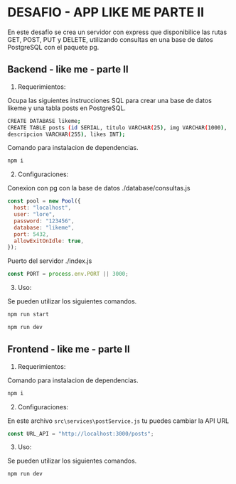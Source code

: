 # DESAFIO - APP LIKE ME PARTE II

En este desafío se crea un servidor con express que disponibilice las rutas GET, POST, PUT y DELETE, utilizando consultas
en una base de datos PostgreSQL con el paquete pg.

## Backend - like me - parte II

1. Requerimientos:

Ocupa las siguientes instrucciones SQL para crear una base de datos likeme y una tabla posts en PostgreSQL.

```bash
CREATE DATABASE likeme;
CREATE TABLE posts (id SERIAL, titulo VARCHAR(25), img VARCHAR(1000),
descripcion VARCHAR(255), likes INT);
```

Comando para instalacion de dependencias.

```bash
npm i
```

2. Configuraciones:

Conexion con pg con la base de datos ./database/consultas.js

```js
const pool = new Pool({
  host: "localhost",
  user: "lore",
  password: "123456",
  database: "likeme",
  port: 5432,
  allowExitOnIdle: true,
});
```

Puerto del servidor ./index.js

```js
const PORT = process.env.PORT || 3000;
```

3. Uso:

Se pueden utilizar los siguientes comandos.

```bash
npm run start
```

```bash
npm run dev
```

## Frontend - like me - parte II

1. Requerimientos:

Comando para instalacion de dependencias.

```bash
npm i
```

2. Configuraciones:

En este archivo `src\services\postService.js` tu puedes cambiar la API URL

```js
const URL_API = "http://localhost:3000/posts";
```

3. Uso:

Se pueden utilizar los siguientes comandos.

```bash
npm run dev
```
